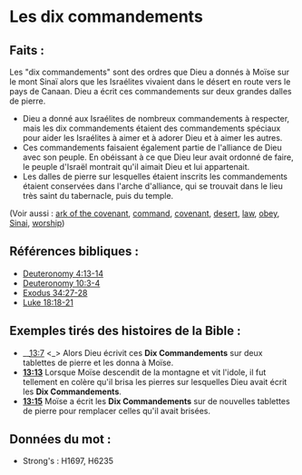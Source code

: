 # Les dix commandements

## Faits :

Les "dix commandements" sont des ordres que Dieu a donnés à Moïse sur le mont Sinaï alors que les Israélites vivaient dans le désert en route vers le pays de Canaan. Dieu a écrit ces commandements sur deux grandes dalles de pierre.

* Dieu a donné aux Israélites de nombreux commandements à respecter, mais les dix commandements étaient des commandements spéciaux pour aider les Israélites à aimer et à adorer Dieu et à aimer les autres.
* Ces commandements faisaient également partie de l'alliance de Dieu avec son peuple. En obéissant à ce que Dieu leur avait ordonné de faire, le peuple d'Israël montrait qu'il aimait Dieu et lui appartenait.
* Les dalles de pierre sur lesquelles étaient inscrits les commandements étaient conservées dans l'arche d'alliance, qui se trouvait dans le lieu très saint du tabernacle, puis du temple.

(Voir aussi : [ark of the covenant](../kt/arkofthecovenant.md), [command](../kt/command.md), [covenant](../kt/covenant.md), [desert](../other/desert.md), [law](../kt/lawofmoses.md), [obey](../other/obey.md), [Sinai](../names/sinai.md), [worship](../kt/worship.md))

## Références bibliques :

* [Deuteronomy 4:13-14](rc://en/tn/help/deu/04/13)
* [Deuteronomy 10:3-4](rc://en/tn/help/deu/10/03)
* [Exodus 34:27-28](rc://en/tn/help/exo/34/27)
* [Luke 18:18-21](rc://en/tn/help/luk/18/18)

## Exemples tirés des histoires de la Bible :

* __[13:7](rc://en/tn/help/obs/13/07) <_> Alors Dieu écrivit ces __Dix Commandements__ sur deux tablettes de pierre et les donna à Moïse.
* __[13:13](rc://en/tn/help/obs/13/13)__ Lorsque Moïse descendit de la montagne et vit l'idole, il fut tellement en colère qu'il brisa les pierres sur lesquelles Dieu avait écrit les __Dix Commandements__.
* __[13:15](rc://en/tn/help/obs/13/15)__ Moïse a écrit les __Dix Commandements__ sur de nouvelles tablettes de pierre pour remplacer celles qu'il avait brisées.

## Données du mot :

* Strong's : H1697, H6235
